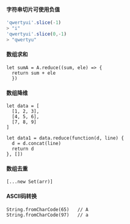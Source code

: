 #### 字符串切片可使用负值
```js
'qwertyui'.slice(-1)
> "i"
'qwertyui'.slice(0,-1)
> "qwertyu"
```
#### 数组求和
```javascrpit
let sumA = A.reduce((sum, ele) => { 
  return sum + ele 
  })
```
#### 数组降维
```javascrpit
let data = [
  [1, 2, 3],
  [4, 5, 6],
  [7, 8, 9]
]

let data1 = data.reduce(function(d, line) {
  d = d.concat(line)
  return d
}, [])
```
#### 数组去重
```
[...new Set(arr)]
```
#### ASCII码转换
```
String.fromCharCode(65)   // A
String.fromCharCode(97)   // a
```